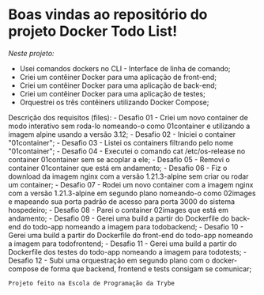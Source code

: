 # Boas vindas ao repositório do projeto Docker Todo List!

_Neste projeto:_
  * Usei comandos dockers no CLI - Interface de linha de comando;
  * Criei um contêiner Docker para uma aplicação de front-end;
  * Criei um contêiner Docker para uma aplicação de back-end;
  * Criei um contêiner Docker para uma aplicação de testes; 
  * Orquestrei os três contêiners utilizando Docker Compose;
  
  Descrição dos requisitos (files):
    - Desafio 01 - Criei um novo container de modo interativo sem roda-lo nomeando-o como 01container e utilizando a imagem alpine usando a versão 3.12;
    - Desafio 02 - Iniciei o container "01container";
    - Desafio 03 - Listei os containers filtrando pelo nome "01container";
    - Desafio 04 - Executei o comando cat /etc/os-release no container 01container sem se acoplar a ele;
    - Desafio 05 - Removi o container 01container que está em andamento;
    - Desafio 06 - Fiz o download da imagem nginx com a versão 1.21.3-alpine sem criar ou rodar um container;
    - Desafio 07 - Rodei um novo container com a imagem nginx com a versão 1.21.3-alpine em segundo plano nomeando-o como 02images e mapeando sua porta padrão de acesso para porta 3000 do sistema hospedeiro;
    - Desafio 08 - Parei o container 02images que está em andamento;
    - Desafio 09 - Gerei uma build a partir do Dockerfile do back-end do todo-app nomeando a imagem para todobackend;
    - Desafio 10 - Gerei uma build a partir do Dockerfile do front-end do todo-app nomeando a imagem para todofrontend;
    - Desafio 11 - Gerei uma build a partir do Dockerfile dos testes do todo-app nomeando a imagem para todotests;
    - Desafio 12 - Subi uma orquestração em segundo plano com o docker-compose de forma que backend, frontend e tests consigam se comunicar;
    
    
    Projeto feito na Escola de Programação da Trybe   

